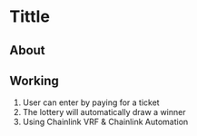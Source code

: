 # Tittle

## About

## Working

1. User can enter by paying for a ticket
2. The lottery will automatically draw a winner
3. Using Chainlink VRF & Chainlink Automation
